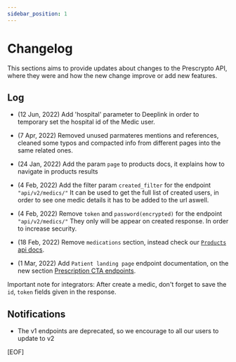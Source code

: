 ```yaml
---
sidebar_position: 1
---
```


# Changelog

This sections aims to provide updates about changes to the Prescrypto API, where they were and how the new change improve or add new features.

## Log
- (12 Jun, 2022) Add 'hospital' parameter to Deeplink in order to temporary set the hospital id of the Medic user.

- (7 Apr, 2022) Removed unused parmateres mentions and references, cleaned some typos and compacted info from different pages into the same related ones.

- (24 Jan, 2022) Add the param `page` to products docs, it explains how to navigate in products results

- (4 Feb, 2022) Add the filter param `created_filter` for the endpoint `"api/v2/medics/"` It can be used to get the full list of created users, in order to see one medic details it has to be added to the url aswell.

- (4 Feb, 2022) Remove `token` and `password(encrypted)` for the endpoint `"api/v2/medics/"` They only will be appear on created response. In order to increase security.

- (18 Feb, 2022) Remove `medications` section, instead check our [`Products` api docs](products/overview.md).

- (1 Mar, 2022) Add `Patient landing page` endpoint documentation, on the new section [Prescription CTA endpoints](openendpoints/overview.md).

Important note for  integrators: After create a medic, don't forget to save the `id`, `token` fields given in the response.


## Notifications

- The v1 endpoints are deprecated, so we encourage to all our users to update to v2

[EOF]